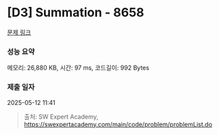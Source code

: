 # [D3] Summation - 8658 

[문제 링크](https://swexpertacademy.com/main/code/problem/problemDetail.do?contestProbId=AW1lwyh6WPwDFARC) 

### 성능 요약

메모리: 26,880 KB, 시간: 97 ms, 코드길이: 992 Bytes

### 제출 일자

2025-05-12 11:41



> 출처: SW Expert Academy, https://swexpertacademy.com/main/code/problem/problemList.do